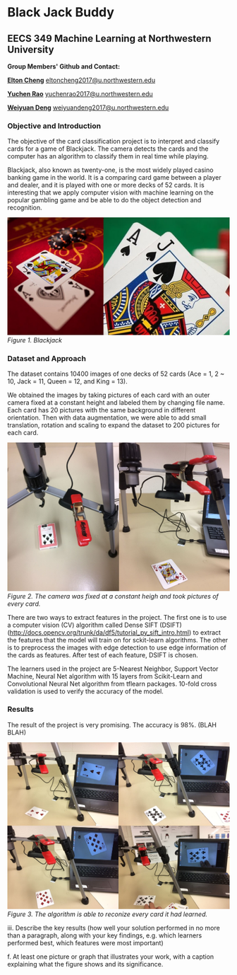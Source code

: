 # Black Jack Buddy
## EECS 349 Machine Learning at Northwestern University

**Group Members' Github and Contact:** 

[**Elton Cheng**](https://github.com/echeng22) eltoncheng2017@u.northwestern.edu

[**Yuchen Rao**](https://github.com/yuchenrao) yuchenrao2017@u.northwestern.edu

[**Weiyuan Deng**](https://github.com/WeiyuanDeng) weiyuandeng2017@u.northwestern.edu


### Objective and Introduction

The objective of the card classification project is to interpret and classify cards for a game of Blackjack. The camera detects the cards  and the computer has an algorithm to classify them in real time while playing.

Blackjack, also known as twenty-one, is the most widely played casino banking game in the world. It is a comparing card game between a player and dealer, and it is played with one or more decks of 52 cards. It is interesting that we apply computer vision with machine learning on the popular gambling game and be able to do the object detection and recognition.

![image of Blackjack here](/images/image1.JPG)
*Figure 1. Blackjack*

### Dataset and Approach

The dataset contains 10400 images of one decks of 52 cards (Ace = 1, 2 ~ 10, Jack = 11, Queen = 12, and King = 13). 

We obtained the images by taking pictures of each card with an outer camera fixed at a constant height and labeled them by changing file name. Each card has 20 pictures with the same background in different orientation. Then with data augmentation, we were able to add small translation, rotation and scaling to expand the dataset to 200 pictures for each card.

![image of getting dataset](/images/image2.JPG)
*Figure 2. The camera was fixed at a constant heigh and took pictures of every card.*

There are two ways to extract features in the project. The first one is to use a computer vision (CV) algorithm called Dense SIFT (DSIFT) (http://docs.opencv.org/trunk/da/df5/tutorial_py_sift_intro.html) to extract the features that the model will train on for sckit-learn algorithms. The other is to preprocess the images with edge detection to use edge information of the cards as features.
After test of each feature, DSIFT is chosen.

The learners used in the project are 5-Nearest Neighbor, Support Vector Machine, Neural Net algorithm with 15 layers from Scikit-Learn
and Convolutional Neural Net algorithm from tflearn packages. 10-fold cross validation is used to verify the accuracy of the model.

### Results

The result of the project is very promising. The accuracy is 98%. (BLAH BLAH)

![image of card recognition](/images/Image3.JPG)
*Figure 3. The algorithm is able to reconize every card it had learned.*

iii. Describe the key results (how well your solution performed in no more than
a paragraph, along with your key findings, e.g. which learners performed
best, which features were most important)


f. At least one picture or graph that illustrates your work, with a caption explaining
what the figure shows and its significance.
